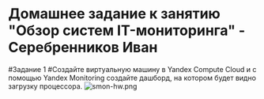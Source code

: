# Домашнее задание к занятию "Обзор систем IT-мониторинга" - Серебренников Иван

#Задание 1
#Создайте виртуальную машину в Yandex Compute Cloud и с помощью Yandex Monitoring создайте дашборд, на котором будет видно загрузку процессора.
![smon-hw.png](file://home/ivan/git1/smon-hw1/smon-hw1/img/smon-hw.png)
